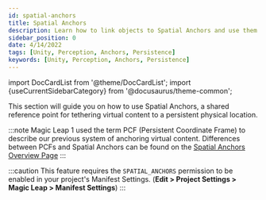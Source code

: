```yaml
---
id: spatial-anchors
title: Spatial Anchors
description: Learn how to link objects to Spatial Anchors and use them to create persistent content.
sidebar_position: 0
date: 4/14/2022
tags: [Unity, Perception, Anchors, Persistence]
keywords: [Unity, Perception, Anchors, Persistence]
---
```

import DocCardList from '@theme/DocCardList';
import {useCurrentSidebarCategory} from '@docusaurus/theme-common';

This section will guide you on how to use Spatial Anchors, a shared reference point for tethering virtual content to a persistent physical location.

:::note
Magic Leap 1 used the term PCF (Persistent Coordinate Frame) to describe our previous system of anchoring virtual content. Differences between PCFs and Spatial Anchors can be found on the [Spatial Anchors Overview Page](/docs/guides/unity/perception/anchors/spatial-anchors-overview.md)
:::

:::caution
This feature requires the `SPATIAL_ANCHORS` permission to be enabled in your project's Manifest Settings. (**Edit > Project Settings > Magic Leap > Manifest Settings**)
:::

<DocCardList items={useCurrentSidebarCategory().items}/>
